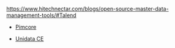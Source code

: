 https://www.hitechnectar.com/blogs/open-source-master-data-management-tools/#Talend



- [Pimcore](https://github.com/pimcore)

- [Unidata CE](https://unidata-community.com/opensource#rec233952365)